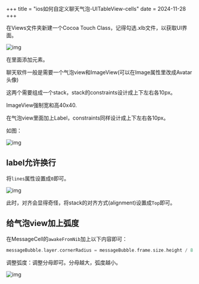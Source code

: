 +++
title = "ios如何自定义聊天气泡-UITableView-cells"
date = 2024-11-28
+++

在Views文件夹新建一个Cocoa Touch Class，记得勾选.xlb文件，以获取UI界面。

![img](https://linxz-aliyun.oss-cn-shenzhen.aliyuncs.com/images/202411271749617.png)

在里面添加元素。

聊天软件一般是需要一个气泡view和ImageView(可以在Image属性里改成Avatar头像)

这两个需要组成一个stack，stack的constraints设计成上下左右各10px。

ImageView强制宽和高40x40.

在气泡view里面加上Label，constraints同样设计成上下左右各10px。

如图：

![img](https://linxz-aliyun.oss-cn-shenzhen.aliyuncs.com/images/202411271826856.png)

## label允许换行

将`lines`属性设置成`0`即可。

![img](https://linxz-aliyun.oss-cn-shenzhen.aliyuncs.com/images/202411280958333.png)

此时，对齐会显得奇怪，将stack的对齐方式(alignment)设置成`Top`即可。

## 给气泡view加上弧度

在MessageCell的`awakeFromNib`加上以下内容即可：

```swift
messageBubble.layer.cornerRadius = messageBubble.frame.size.height / 8
```

调整弧度：调整分母即可。分母越大，弧度越小。

![img](https://linxz-aliyun.oss-cn-shenzhen.aliyuncs.com/images/202411281122261.png)



